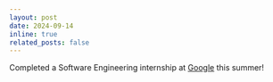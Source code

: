 ```yaml
---
layout: post
date: 2024-09-14
inline: true
related_posts: false
---
```


Completed a Software Engineering internship at [Google](https://buildyourfuture.withgoogle.com/internships) this summer!